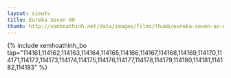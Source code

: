 ```yaml
---
layout: sieutv
title: Eureka Seven AO
thumb: http://xemhoathinh.net/data/images/films/thumb/eureka-seven-ao-eureka-seven-ao-2012.jpg
---
```

{% include xemhoathinh_bo tap="114161,114162,114163,114164,114165,114166,114167,114168,114169,114170,114171,114172,114173,114174,114175,114176,114177,114178,114179,114180,114181,114182,114183" %} 
